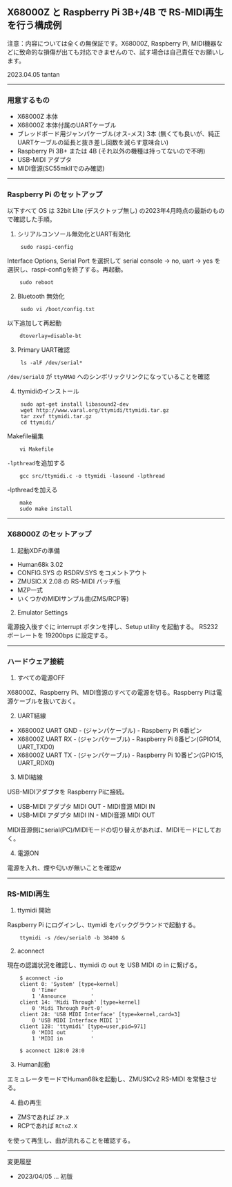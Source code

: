## X68000Z と Raspberry Pi 3B+/4B で RS-MIDI再生を行う構成例

注意：内容については全くの無保証です。X68000Z, Raspberry Pi, MIDI機器などに致命的な損傷が出ても対応できませんので、試す場合は自己責任でお願いします。

2023.04.05 tantan

---

### 用意するもの

- X68000Z 本体
- X68000Z 本体付属のUARTケーブル
- ブレッドボード用ジャンパケーブル(オス-メス) 3本 (無くても良いが、純正UARTケーブルの延長と抜き差し回数を減らす意味合い)
- Raspberry Pi 3B+ または 4B (それ以外の機種は持ってないので不明)
- USB-MIDI アダプタ
- MIDI音源(SC55mkIIでのみ確認)

---

### Raspberry Pi のセットアップ

以下すべて OS は 32bit Lite (デスクトップ無し) の2023年4月時点の最新のもので確認した手順。


1. シリアルコンソール無効化とUART有効化

        sudo raspi-config

Interface Options, Serial Port を選択して serial console -> no, uart -> yes を選択し、raspi-configを終了する。再起動。

        sudo reboot


2. Bluetooth 無効化

        sudo vi /boot/config.txt

以下追加して再起動

        dtoverlay=disable-bt


3. Primary UART確認

        ls -alF /dev/serial*

`/dev/serial0` が `ttyAMA0` へのシンボリックリンクになっていることを確認


4. ttymidiのインストール

        sudo apt-get install libasound2-dev
        wget http://www.varal.org/ttymidi/ttymidi.tar.gz
        tar zxvf ttymidi.tar.gz
        cd ttymidi/

Makefile編集
        
        vi Makefile

`-lpthread`を追加する

        gcc src/ttymidi.c -o ttymidi -lasound -lpthread

-lpthreadを加える

        make 
        sudo make install


---

### X68000Z のセットアップ

1. 起動XDFの準備

- Human68k 3.02
- CONFIG.SYS の RSDRV.SYS をコメントアウト
- ZMUSIC.X 2.08 の RS-MIDI パッチ版
- MZP一式
- いくつかのMIDIサンプル曲(ZMS/RCP等)

2. Emulator Settings

電源投入後すぐに interrupt ボタンを押し、Setup utility を起動する。
RS232 ボーレートを 19200bps に設定する。

---

### ハードウェア接続

1. すべての電源OFF

X68000Z、Raspberry Pi、MIDI音源のすべての電源を切る。Raspberry Piは電源ケーブルを抜いておく。

2. UART結線

- X68000Z UART GND - (ジャンパケーブル) - Raspberry Pi 6番ピン
- X68000Z UART RX  - (ジャンパケーブル) - Raspberry Pi 8番ピン(GPIO14, UART_TXD0)
- X68000Z UART TX  - (ジャンパケーブル) - Raspberry Pi 10番ピン(GPIO15, UART_RDX0)

3. MIDI結線

USB-MIDIアダプタを Raspberry Piに接続。

- USB-MIDI アダプタ MIDI OUT - MIDI音源 MIDI IN
- USB-MIDI アダプタ MIDI IN - MIDI音源 MIDI OUT

MIDI音源側にserial(PC)/MIDIモードの切り替えがあれば、MIDIモードにしておく。

4. 電源ON

電源を入れ、煙や匂いが無いことを確認w


---

### RS-MIDI再生

1. ttymidi 開始

Raspberry Pi にログインし、ttymidi をバックグラウンドで起動する。

        ttymidi -s /dev/serial0 -b 38400 &

2. aconnect

現在の認識状況を確認し、ttymidi の out を USB MIDI の in に繋げる。

        $ aconnect -io
        client 0: 'System' [type=kernel]
            0 'Timer           '
            1 'Announce        '
        client 14: 'Midi Through' [type=kernel]
            0 'Midi Through Port-0'
        client 28: 'USB MIDI Interface' [type=kernel,card=3]
            0 'USB MIDI Interface MIDI 1'
        client 128: 'ttymidi' [type=user,pid=971]
            0 'MIDI out        '
            1 'MIDI in         '

        $ aconnect 128:0 28:0

3. Human起動

エミュレータモードでHuman68kを起動し、ZMUSICv2 RS-MIDI を常駐させる。

4. 曲の再生

- ZMSであれば `ZP.X`
- RCPであれば `RCtoZ.X`

を使って再生し、曲が流れることを確認する。

---

変更履歴

- 2023/04/05 ... 初版